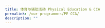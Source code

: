 ```yaml
---
title: 体育与辅助活动 Physical Education & CCA
permalink: /our-programmes/PE-CCA/
description: ""
---
```



